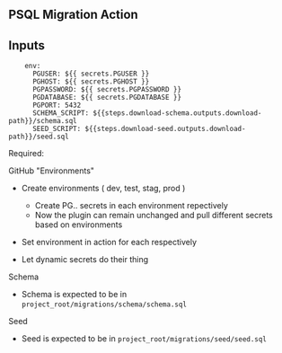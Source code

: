 ## PSQL Migration Action

## Inputs

        env:
          PGUSER: ${{ secrets.PGUSER }}
          PGHOST: ${{ secrets.PGHOST }}
          PGPASSWORD: ${{ secrets.PGPASSWORD }}
          PGDATABASE: ${{ secrets.PGDATABASE }}
          PGPORT: 5432
          SCHEMA_SCRIPT: ${{steps.download-schema.outputs.download-path}}/schema.sql
          SEED_SCRIPT: ${{steps.download-seed.outputs.download-path}}/seed.sql


Required:

GitHub "Environments"

- Create environments ( dev, test, stag, prod )
  - Create PG.. secrets in each environment repectively
  - Now the plugin can remain unchanged and pull different secrets based on environments

- Set environment in action for each respectively
- Let dynamic secrets do their thing


Schema 
- Schema is expected to be in `project_root/migrations/schema/schema.sql`


Seed
- Seed is expected to be in `project_root/migrations/seed/seed.sql`